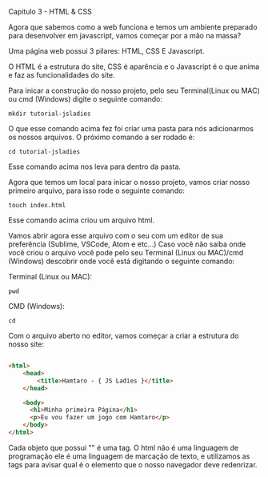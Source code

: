 Capitulo 3 - HTML & CSS

Agora que sabemos como a web funciona e temos um ambiente preparado para desenvolver em javascript, vamos começar por a mão na massa?

Uma página web possui 3 pilares: HTML, CSS E Javascript.

O HTML é a estrutura do site, CSS é aparência e o Javascript é o que anima e faz as funcionalidades do site.

Para inicar a construção do nosso projeto, pelo seu Terminal(Linux ou MAC) ou cmd (Windows) digite o seguinte comando:

```
mkdir tutorial-jsladies
```
O que esse comando acima fez foi criar uma pasta para nós adicionarmos os nossos arquivos. O próximo comando a ser rodado é:

```
cd tutorial-jsladies
```
Esse comando acima nos leva para dentro da pasta.

Agora que temos um local para inicar o nosso projeto, vamos criar nosso primeiro arquivo, para isso rode o seguinte comando:

```
touch index.html
```
Esse comando acima criou um arquivo html.

Vamos abrir agora esse arquivo com o seu com um editor de sua preferência (Sublime, VSCode, Atom e etc...)
Caso você não saiba onde você criou o arquivo você pode pelo seu Terminal (Linux ou MAC)/cmd (Windows) descobrir onde você está digitando o seguinte comando:

Terminal (Linux ou MAC):
```
pwd 
```

CMD (Windows):
```
cd
```
Com o arquivo aberto no editor, vamos começar a criar a estrutura do nosso site:
```html

<html>
    <head>
        <title>Hamtaro - { JS Ladies }</title>
    </head>

    <body>
      <h1>Minha primeira Página</h1>
      <p>Eu vou fazer um jogo com Hamtaro</p>
    </body>
</html>
```
 Cada objeto que possui "<objeto>" é uma tag. O html não é uma linguagem de programação ele é uma linguagem de marcação de texto, e utilizamos as tags para avisar qual é o elemento que o nosso navegador deve redenrizar.
    
